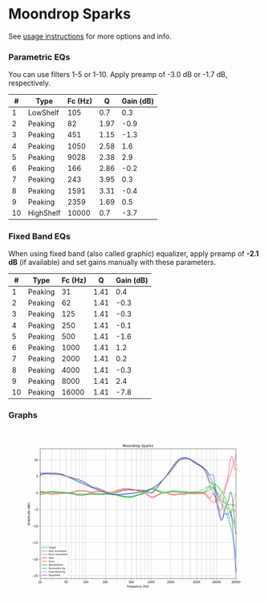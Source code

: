 # Moondrop Sparks
See [usage instructions](https://github.com/jaakkopasanen/AutoEq#usage) for more options and info.

### Parametric EQs
You can use filters 1-5 or 1-10. Apply preamp of -3.0 dB or -1.7 dB, respectively.

|   # | Type      |   Fc (Hz) |    Q |   Gain (dB) |
|-----|-----------|-----------|------|-------------|
|   1 | LowShelf  |       105 | 0.7  |         0.3 |
|   2 | Peaking   |        82 | 1.97 |        -0.9 |
|   3 | Peaking   |       451 | 1.15 |        -1.3 |
|   4 | Peaking   |      1050 | 2.58 |         1.6 |
|   5 | Peaking   |      9028 | 2.38 |         2.9 |
|   6 | Peaking   |       166 | 2.86 |        -0.2 |
|   7 | Peaking   |       243 | 3.95 |         0.3 |
|   8 | Peaking   |      1591 | 3.31 |        -0.4 |
|   9 | Peaking   |      2359 | 1.69 |         0.5 |
|  10 | HighShelf |     10000 | 0.7  |        -3.7 |

### Fixed Band EQs
When using fixed band (also called graphic) equalizer, apply preamp of **-2.1 dB** (if available) and set gains manually with these parameters.

|   # | Type    |   Fc (Hz) |    Q |   Gain (dB) |
|-----|---------|-----------|------|-------------|
|   1 | Peaking |        31 | 1.41 |         0.4 |
|   2 | Peaking |        62 | 1.41 |        -0.3 |
|   3 | Peaking |       125 | 1.41 |        -0.3 |
|   4 | Peaking |       250 | 1.41 |        -0.1 |
|   5 | Peaking |       500 | 1.41 |        -1.6 |
|   6 | Peaking |      1000 | 1.41 |         1.2 |
|   7 | Peaking |      2000 | 1.41 |         0.2 |
|   8 | Peaking |      4000 | 1.41 |        -0.3 |
|   9 | Peaking |      8000 | 1.41 |         2.4 |
|  10 | Peaking |     16000 | 1.41 |        -7.8 |

### Graphs
![](./Moondrop%20Sparks.png)
